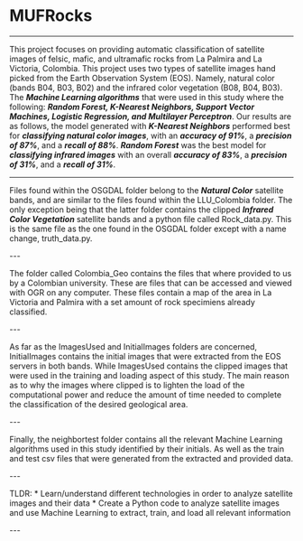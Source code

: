 # MUFRocks
---
<p> This project focuses on providing automatic classification of satellite images of felsic, mafic, and ultramafic rocks from La Palmira and La Victoria, Colombia. This project uses two types of satellite images hand picked from the Earth Observation System (EOS). Namely, natural color (bands B04, B03, B02) and the infrared color vegetation (B08, B04, B03). The <b><i>Machine Learning algorithms</i></b> that were used in this study where the following: <b><i>Random Forest, K-Nearest Neighbors, Support Vector Machines, Logistic Regression, and Multilayer Perceptron</i></b>. Our results are as follows, the model generated with <b><i>K-Nearest Neighbors</i></b> performed best for <b><i>classifying natural color images</i></b>, with an <b><i>accuracy of 91%</i></b>, a <b><i>precision of 87%</i></b>, and a <b><i>recall of 88%</i></b>. <b><i>Random Forest</i></b> was the best model for <b><i>classifying infrared images</i></b> with an overall <b><i>accuracy of 83%</i></b>, a <b><i>precision of 31%</i></b>, and a <b><i>recall of 31%</i></b>. </p>
<hr>
<p> Files found within the OSGDAL folder belong to the <b><i>Natural Color</i></b> satellite bands, and are similar to the files found within the LLU_Colombia folder. The only exception being that the latter folder contains the clipped <b><i>Infrared Color Vegetation</i></b> satellite bands and a python file called Rock_data.py. This is the same file as the one found in the OSGDAL folder except with a name change, truth_data.py. </p>
---
<p> The folder called Colombia_Geo contains the files that where provided to us by a Colombian university. These are files that can be accessed and viewed with OGR on any computer. These files contain a map of the area in La Victoria and Palmira with a set amount of rock specimiens already classified. </p>
---
<p> As far as the ImagesUsed and InitialImages folders are concerned, InitialImages contains the initial images that were extracted from the EOS servers in both bands. While ImagesUsed contains the clipped images that were used in the training and loading aspect of this study. The main reason as to why the images where clipped is to lighten the load of the computational power and reduce the amount of time needed to complete the classification of the desired geological area. </p>
---
<p> Finally, the neighbortest folder contains all the relevant Machine Learning algorithms used in this study identified by their initials. As well as the train and test csv files that were generated from the extracted and provided data. </p>
---
<p> TLDR: 
* Learn/understand different technologies in order to analyze satellite images and their data
* Create a Python code to analyze satellite images and use Machine Learning to extract, train, and load all relevant information </p>
---
